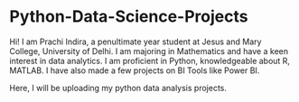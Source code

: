 # Python-Data-Science-Projects

Hi! I am Prachi Indira, a penultimate year student at Jesus and Mary College, University of Delhi. I am majoring in Mathematics and have a keen interest in data analytics. I am proficient in Python, knowledgeable about R, MATLAB. I have also made a few projects on BI Tools like Power BI. 

Here, I will be uploading my python data analysis projects.
